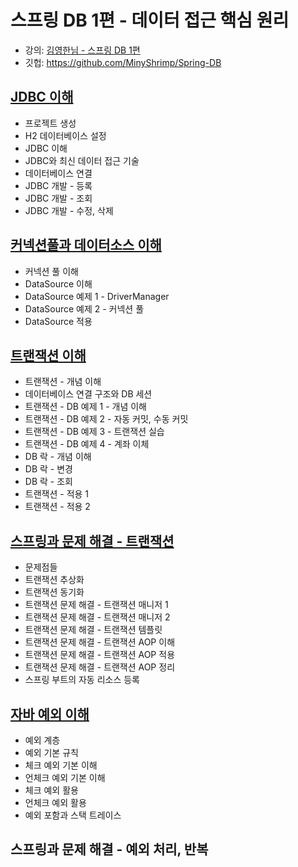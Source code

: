 # 스프링 DB 1편 - 데이터 접근 핵심 원리

* 강의: [김영한님 - 스프링 DB 1편](https://www.inflearn.com/course/%EC%8A%A4%ED%94%84%EB%A7%81-db-1/dashboard)
* 깃헙: https://github.com/MinyShrimp/Spring-DB

## [JDBC 이해](강의/1강)

* 프로젝트 생성
* H2 데이터베이스 설정
* JDBC 이해
* JDBC와 최신 데이터 접근 기술
* 데이터베이스 연결
* JDBC 개발 - 등록
* JDBC 개발 - 조회
* JDBC 개발 - 수정, 삭제

## [커넥션풀과 데이터소스 이해](강의/2강)

* 커넥션 풀 이해
* DataSource 이해
* DataSource 예제 1 - DriverManager
* DataSource 예제 2 - 커넥션 풀
* DataSource 적용

## [트랜잭션 이해](강의/3강)

* 트랜잭션 - 개념 이해
* 데이터베이스 연결 구조와 DB 세션
* 트랜잭션 - DB 예제 1 - 개념 이해
* 트랜잭션 - DB 예제 2 - 자동 커밋, 수동 커밋
* 트랜잭션 - DB 예제 3 - 트랜잭션 실습
* 트랜잭션 - DB 예제 4 - 계좌 이체
* DB 락 - 개념 이해
* DB 락 - 변경
* DB 락 - 조회
* 트랜잭션 - 적용 1
* 트랜잭션 - 적용 2

## [스프링과 문제 해결 - 트랜잭션](강의/4강)

* 문제점들
* 트랜잭션 추상화
* 트랜잭션 동기화
* 트랜잭션 문제 해결 - 트랜잭션 매니저 1
* 트랜잭션 문제 해결 - 트랜잭션 매니저 2
* 트랜잭션 문제 해결 - 트랜잭션 템플릿
* 트랜잭션 문제 해결 - 트랜잭션 AOP 이해
* 트랜잭션 문제 해결 - 트랜잭션 AOP 적용
* 트랜잭션 문제 해결 - 트랜잭션 AOP 정리
* 스프링 부트의 자동 리소스 등록

## [자바 예외 이해](강의/5강)

* 예외 계층
* 예외 기본 규칙
* 체크 예외 기본 이해
* 언체크 예외 기본 이해
* 체크 예외 활용
* 언체크 예외 활용
* 예외 포함과 스택 트레이스

## 스프링과 문제 해결 - 예외 처리, 반복